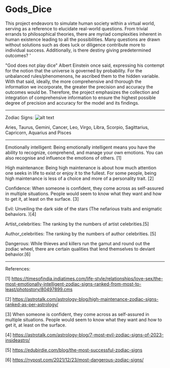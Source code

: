 # Gods_Dice
This project endeavors to simulate human society within a virtual world, serving as a reference to elucidate real-world questions. From trivial errands to philosophical theories, there are myriad complexities inherent in human existence leading to all the possibilities. Many questions are drawn without solutions such as does luck or diligence contribute more to individual success. Additionally, is there destiny giving predetermined outcomes? 
'

"God does not play dice" Albert Einstein once said, expressing his contempt for the notion that the universe is governed by probability. For the unbalanced rules/phenomenons, he ascribed them to the hidden variable. With that said, ideally, the more comprehensive and thorough the information we incorporate, the greater the precision and accuracy the outcomes would be. Therefore, the project emphasizes the collection and integration of comprehensive information to ensure the highest possible degree of precision and accuracy for the model and its findings.



---


Zodiac Signs:
![alt text](https://www.astrotheme.com/chart/ZF4jZmblAwN1ZwNlZmVmZmpjZQNjZGRjZQNjZQNkBGR2AmZ.png)

Aries, Taurus, Gemini, Cancer, Leo, Virgo, Libra, Scorpio, Sagittarius, Capricorn, Aquarius and Pisces

---
Emotionally intelligent:
Being emotionally intelligent means you have the ability to recognize, comprehend, and manage your own emotions. You can also recognise and influence the emotions of others. [1]


High maintenance:
Being high maintenance is about how much attention one seeks in life to exist or enjoy it to the fullest. For some people, being high maintenance is less of a choice and more of a personality trait. [2]

Confidence:
When someone is confident, they come across as self-assured in multiple situations. People would seem to know what they want and how to get it, at least on the surface. [3]

Evil:
Unveiling the dark side of the stars (The nefarious traits and enigmatic behaviors. )[4]

Artist_celebrities:
The ranking by the numbers of artist celebrities.[5]

Author_celebrities:
The ranking by the numbers of author celebrities. [5]

Dangerous:
While thieves and killers run the gamut and round out the zodiac wheel, there are certain qualities that lend themselves to deviant behavior.[6]


---
References:

[1] https://timesofindia.indiatimes.com/life-style/relationships/love-sex/the-most-emotionally-intelligent-zodiac-signs-ranked-from-most-to-least/photostory/80497899.cms

[2] https://astrotalk.com/astrology-blog/high-maintenance-zodiac-signs-ranked-as-per-astrology/

[3] When someone is confident, they come across as self-assured in multiple situations. People would seem to know what they want and how to get it, at least on the surface. 

[4] https://astrotalk.com/astrology-blog/7-most-evil-zodiac-signs-of-2023-insideastro/

[5] https://edubirdie.com/blog/the-most-successful-zodiac-signs

[6] https://nypost.com/2021/12/23/most-dangerous-zodiac-signs/